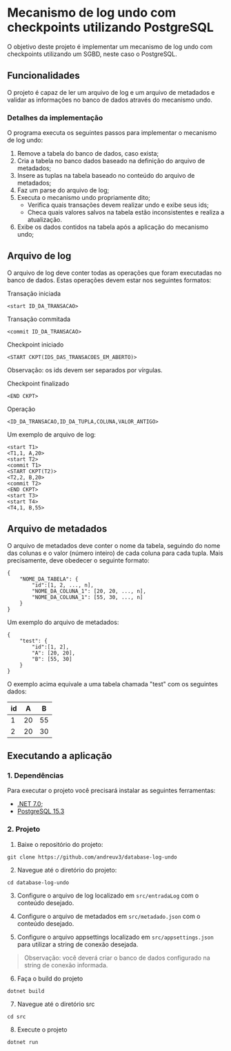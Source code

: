 # Mecanismo de log undo com checkpoints utilizando PostgreSQL

O objetivo deste projeto é implementar um mecanismo de log undo com checkpoints utilizando um SGBD, neste caso o PostgreSQL.

## Funcionalidades

O projeto é capaz de ler um arquivo de log e um arquivo de metadados e validar as informações no banco de dados através do mecanismo undo.

### Detalhes da implementação

O programa executa os seguintes passos para implementar o mecanismo de log undo:

1. Remove a tabela do banco de dados, caso exista;
2. Cria a tabela no banco dados baseado na definição do arquivo de metadados;
3. Insere as tuplas na tabela baseado no conteúdo do arquivo de metadados;
4. Faz um parse do arquivo de log;
5. Executa o mecanismo undo propriamente dito;
    - Verifica quais transações devem realizar undo e exibe seus ids;
    - Checa quais valores salvos na tabela estão inconsistentes e realiza a atualização.
6. Exibe os dados contidos na tabela após a aplicação do mecanismo undo;

## Arquivo de log

O arquivo de log deve conter todas as operações que foram executadas no banco de dados. Estas operações devem estar nos seguintes formatos:

Transação iniciada
```
<start ID_DA_TRANSACAO>
```

Transação commitada
```
<commit ID_DA_TRANSACAO>
```

Checkpoint iniciado
```
<START CKPT(IDS_DAS_TRANSACOES_EM_ABERTO)>
```

Observação: os ids devem ser separados por vírgulas.

Checkpoint finalizado
```
<END CKPT>
```

Operação
```
<ID_DA_TRANSACAO,ID_DA_TUPLA,COLUNA,VALOR_ANTIGO>
```

Um exemplo de arquivo de log:

```
<start T1>
<T1,1, A,20>
<start T2>
<commit T1>
<START CKPT(T2)>
<T2,2, B,20>
<commit T2>
<END CKPT>
<start T3>
<start T4>
<T4,1, B,55>
```

## Arquivo de metadados

O arquivo de metadados deve conter o nome da tabela, seguindo do nome das colunas e o valor (número inteiro) de cada coluna para cada tupla. Mais precisamente, deve obedecer o seguinte formato:

```
{
    "NOME_DA_TABELA": {
        "id":[1, 2, ..., n],
        "NOME_DA_COLUNA_1": [20, 20, ..., n],
        "NOME_DA_COLUNA_1": [55, 30, ..., n]
    }
}
```

Um exemplo do arquivo de metadados:

```
{
    "test": {
        "id":[1, 2],
        "A": [20, 20],
        "B": [55, 30]
    }
}
```

O exemplo acima equivale a uma tabela chamada "test" com os seguintes dados:

| id | A  | B  |
|----|----|----|
| 1  | 20 | 55 |
| 2  | 20 | 30 |

## Executando a aplicação

### 1. Dependências

Para executar o projeto você precisará instalar as seguintes ferramentas:

- [.NET 7.0](https://dotnet.microsoft.com/pt-br/download/dotnet/7.0);
- [PostgreSQL 15.3](https://www.postgresql.org/download/)

### 2. Projeto

1. Baixe o repositório do projeto:

```
git clone https://github.com/andreuv3/database-log-undo
```

2. Navegue até o diretório do projeto:

```
cd database-log-undo
```

3. Configure o arquivo de log localizado em ```src/entradaLog``` com o conteúdo desejado.

4. Configure o arquivo de metadados em ```src/metadado.json``` com o conteúdo desejado.

5. Configure o arquivo appsettings localizado em ```src/appsettings.json``` para utilizar a string de conexão desejada.

> Observação: você deverá criar o banco de dados configurado na string de conexão informada.

6. Faça o build do projeto

```
dotnet build
```

7. Navegue até o diretório src

```
cd src
```

8. Execute o projeto

```
dotnet run
```
